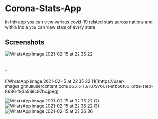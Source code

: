 # Corona-Stats-App

In this app you can view various covid-19 related stats across nations and within India you can view stats of every state


<h2>Screenshots</h2>



![WhatsApp Image 2021-02-15 at 22 35 22](https://user-images.githubusercontent.com/66316113/107976022-f0e69c00-6fde-11eb-8d16-519ac734d982.jpeg)
<h2>.</h2>
![WhatsApp Image 2021-02-15 at 22 35 22 (1)](https://user-images.githubusercontent.com/66316113/107976011-efb56f00-6fde-11eb-8686-f93a549c97bc.jpeg)

![WhatsApp Image 2021-02-15 at 22 35 22 (2)](https://user-images.githubusercontent.com/66316113/107976017-f04e0580-6fde-11eb-924f-a379d11343b3.jpeg)
![WhatsApp Image 2021-02-15 at 22 35 22 (3)](https://user-images.githubusercontent.com/66316113/107976020-f0e69c00-6fde-11eb-9788-d656e794c8c0.jpeg)
![WhatsApp Image 2021-02-15 at 22 36 36](https://user-images.githubusercontent.com/66316113/107976025-f17f3280-6fde-11eb-9791-22ceacfd4a4c.jpeg)

